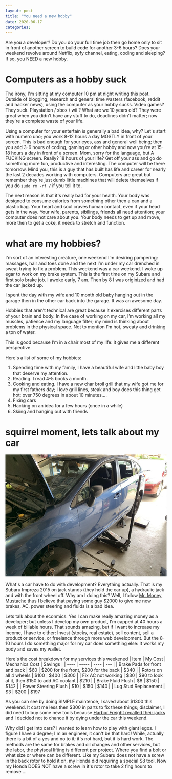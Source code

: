 ```yaml
---
layout: post
title: "You need a new hobby"
date: 2020-06-17
categories: 
---
```



Are you a developer? Do you do your full time job then go home only to sit in front of another screen to build code for another 3-6 hours? Does your weekend revolve around Netflix, syfy channel, eating, coding and sleeping? If so, you NEED a new hobby. 

# Computers as a hobby suck 

The irony, I'm sitting at my computer 10 pm at night writing this post. Outside of blogging, research and general time wasters (facebook, reddit and hacker news), using the computer as your hobby sucks. Video games? They suck. Playstation / xbox / wii ? What are we 10 years old? They were great when you didn't have any stuff to do, deadlines didn't matter; now they're a complete waste of your life. 

Using a computer for your entertain is generally a bad idea, why? Let's start with numero uno; you work 8-12 hours a day MOSTLY in front of your screen. This is bad enough for your eyes, ass and general well being; then you add 3-6 hours of coding, gaming or other hobby and now you're at 15-18 hours a day in front of a screen. Mom, sorry for the language, but A FUCKING screen. Really? 18 hours of your life? Get off your ass and go do something more fun, productive and interesting. The computer will be there tomorrow. Mind you, this is a guy that has built has life and career for nearly the last 2 decades working with computers. Computers are great but remember they're just dumb little machines that will delete themselves if you do `sudo rm -rf /` if you tell it to.  

The next reason is that it's really bad for your health. Your body was designed to consume calories from something other then a can and a plastic bag. Your heart and soul craves human contact, even if your head gets in the way. Your wife, parents, sibilings, friends all need attention; your computer does not care about you. Your body needs to get up and move, more then to get a coke, it needs to stretch and function. 

# what are my hobbies?

I'm sort of an interesting creature, one weekend I’m desiring pampering: massages, hair and toes done and the next I’m under my car drenched in sweat trying to fix a problem. This weekend was a car weekend. I woke up egar to work on my brake system. This is the first time on my Subaru and first solo brake job. I awoke early, 7 am. Then by 8 I was originized and had the car jacked up. 

I spent the day with my wife and 10 month old baby hanging out in the garage then in the other car back into the garage. It was an awesome day. 

Hobbies that aren’t technical are great because it exercises different parts of your brain and body. In the case of working on my car, I’m working all my muscles, patience and my language filter; my mind is thinking about problems in the physical space. Not to mention I’m hot, sweaty and drinking a ton of water. 

This is good because I’m in a chair most of my life: it gives me a different perspective. 

Here's a list of some of my hobbies: 

1. Spending time with my family, I have a beautiful wife and little baby boy that deserve my attention. 
2. Reading. I read 4-5 books a month. 
3. Cooking and eating. I have a new char broil grill that my wife got me for my first fathers day; I love grill lines, steak and boy does this thing get hot; over 750 degrees in about 10 minutes.... 
4. Fixing cars
5. Hacking on an idea for a few hours (once in a while)
6. Skiing and hanging out with friends 

# squirrel moment, lets talk about my car

![jacked car](/assets/img/subie_jacked_06172020.jpg)

What's a car have to do with development? Everything actually. That is my Subaru Impreza 2015 on jack stands (they hold the car up), a hydraulic jack and with the front wheel off. Why am I doing this? Well, I follow [Mr. Money Mustache](https://www.mrmoneymustache.com/) thus I believe that paying some guy $2000 to give me new brakes, AC, power steering and fluids is a bad idea. 

Lets talk about the econmics. Yes I can make really amazing money as a developer; but unless I develop my own product, I'm capped at 40 hours a week of billable hours. That sounds amazing, but if I want to increase my income, I have to either: Invest (stocks, real estate), sell content, sell a product or service, or freelance through more web development. But the 8-10 hours I do something major for my car does something else: It works my body and saves my wallet. 

Here's the cost breakdown for my services this weekened
| Item | My Cost | Mechanics Cost | Savings |
| ---- | ----- | ---- | --- |
| Brake Pads for front and back | $60 | $200 for the front, $200 for the back | $340 |
| Rotors on all 4 wheels | $100 | $400 | $300 |
| Fix AC not working | $30 | $90 to look at it, then $150 to add AC coolant | $210 | 
| Brake Fluid Flush | $8 | $150 | $142 | 
| Power Steering Flush | $10 | $150 | $140 | 
| Lug Stud Replacement | $3 | $200 | $197

As you can see by doing SIMPLE maintence, I saved about $1300 this weekend. It cost me less then $300 in parts to fix these things; disclaimer, I did need to buy some new tools because [Harbor Freight recalled their jacks](https://www.motortrend.com/news/harbor-freight-jack-stand-recall-safety-tips/) and I decided not to chance it by dying under the car this weekend. 

Why did I get into cars? I wanted to learn how to play with giant legos. I figure I have a degree; I'm an engineer, it can't be that hard! While, actually there is a bit of a yes and no to it; it's not hard, but it is hard work. The methods are the same for brakes and oil changes and other services, but the labor, the phyiscal lifting is different per project. Where you find a bolt or what size or where can be different. Like my Subaru does not have a screw in the back rotor to hold it on, my Honda did requiring a special $8 tool. Now my Honda DOES NOT have a screw in it's rotor to take 2 fing hours to remove.... 


